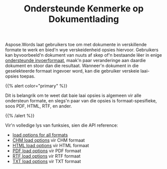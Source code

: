 ﻿---
title: Ondersteunde Kenmerke op Dokumentlading
second_title: Aspose.Words vir .NET
articleTitle: Ondersteunde Kenmerke op Dokumentlading
linktitle: Ondersteunde Kenmerke op Dokumentlading
description: "Laai en omskep'n dokument in die meeste gewilde formate en ondersteun baie Microsoft Word funksies met behulp van C#."
type: docs
weight: 20
url: /af/net/supported-features-on-document-load/
---

Aspose.Words laat gebruikers toe om met dokumente in verskillende formate te werk en bied'n wye verskeidenheid opsies hiervoor. Gebruikers kan byvoorbeeld'n dokument van nuuts af skep of'n bestaande lêer in enige [ondersteunde invoerformaat](/words/net/supported-document-formats/), maak'n paar veranderinge aan daardie dokument en stoor dan die resultaat. Wanneer'n dokument in die geselekteerde formaat ingevoer word, kan die gebruiker verskeie laai-opsies toepas.

{{% alert color="primary" %}}

Dit is belangrik om te weet dat baie laai opsies is algemeen vir alle ondersteun formate, en slegs'n paar van die opsies is formaat-spesifieke, soos PDF, HTML, RTF, en ander.

{{% /alert %}}

Vir'n volledige lys van funksies, sien die API reference:

- [load options for all formats](https://reference.aspose.com/words/net/aspose.words.loading/loadoptions/)
- [CHM load options](https://reference.aspose.com/words/net/aspose.words.loading/chmloadoptions/) vir CHM formaat
- [HTML load options](https://reference.aspose.com/words/net/aspose.words.loading/htmlloadoptions/) vir HTML formaat
- [PDF load options](https://reference.aspose.com/words/net/aspose.words.loading/pdfloadoptions/) vir PDF formaat
- [RTF load options](https://reference.aspose.com/words/net/aspose.words.loading/rtfloadoptions/) vir RTF formaat
- [TXT load options](https://reference.aspose.com/words/net/aspose.words.loading/txtloadoptions/) vir TXT formaat